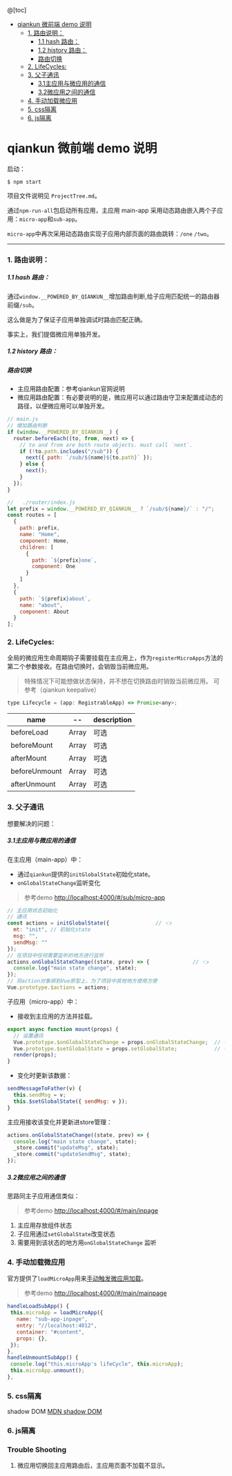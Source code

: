 @[toc]
- [qiankun 微前端 demo 说明](#qiankun-%E5%BE%AE%E5%89%8D%E7%AB%AF-demo-%E8%AF%B4%E6%98%8E)
    + [1. 路由说明：](#1-%E8%B7%AF%E7%94%B1%E8%AF%B4%E6%98%8E)
        * [1.1 hash 路由：](#11-hash-%E8%B7%AF%E7%94%B1)
        * [1.2 history 路由：](#12-history-%E8%B7%AF%E7%94%B1)
        * [路由切换](#%E8%B7%AF%E7%94%B1%E5%88%87%E6%8D%A2)
    + [2. LifeCycles:](#2-lifecycles)
    + [3. 父子通讯](#3-%E7%88%B6%E5%AD%90%E9%80%9A%E8%AE%AF)
        * [3.1主应用与微应用的通信](#31%E4%B8%BB%E5%BA%94%E7%94%A8%E4%B8%8E%E5%BE%AE%E5%BA%94%E7%94%A8%E7%9A%84%E9%80%9A%E4%BF%A1)
        * [3.2微应用之间的通信](#32%E5%BE%AE%E5%BA%94%E7%94%A8%E4%B9%8B%E9%97%B4%E7%9A%84%E9%80%9A%E4%BF%A1)
    + [4. 手动加载微应用](#4-%E6%89%8B%E5%8A%A8%E5%8A%A0%E8%BD%BD%E5%BE%AE%E5%BA%94%E7%94%A8)
    + [5. css隔离](#5-css%E9%9A%94%E7%A6%BB)
    + [6. js隔离](#6-js%E9%9A%94%E7%A6%BB)
# qiankun 微前端 demo 说明

启动：
```
$ npm start
```

项目文件说明见 `ProjectTree.md`。

通过`npm-run-all`包启动所有应用，主应用 main-app 采用动态路由嵌入两个子应用：`micro-app`和`sub-app`。

`micro-app`中再次采用动态路由实现子应用内部页面的路由跳转：`/one` `/two`。

---

### 1. 路由说明：
##### 1.1 hash 路由：

通过`window.__POWERED_BY_QIANKUN__`增加路由判断,给子应用匹配统一的路由器前缀`/sub`。

这么做是为了保证子应用单独调试时路由匹配正确。

事实上，我们提倡微应用单独开发。

##### 1.2 history 路由：

##### 路由切换
- 主应用路由配置：参考qiankun官网说明
- 微应用路由配置：有必要说明的是，微应用可以通过路由守卫来配置成动态的路径，以便微应用可以单独开发。
```js
// main.js
// 增加路由判断
if (window.__POWERED_BY_QIANKUN__) {
  router.beforeEach((to, from, next) => {
    // to and from are both route objects. must call `next`.
    if (!to.path.includes("/sub")) {
      next({ path: `/sub/${name}${to.path}` });
    } else {
      next();
    }
  });
}
```
```js
//   ./router/index.js
let prefix = window.__POWERED_BY_QIANKUN__ ? `/sub/${name}/` : "/";
const routes = [
  {
    path: prefix,
    name: "Home",
    component: Home,
    children: [
      {
        path: `${prefix}one`,
        component: One
      }
    ]
  },
  {
    path: `${prefix}about`,
    name: "about",
    component: About
  }
];
```
### 2. LifeCycles:
全局的微应用生命周期钩子需要挂载在主应用上，作为`registerMicroApps`方法的第二个参数接收。在路由切换时，会销毁当前微应用。
> 特殊情况下可能想做状态保持，并不想在切换路由时销毁当前微应用。
> 可参考（qiankun keepalive）
```js
type Lifecycle = (app: RegistrableApp) => Promise<any>;
```

| name | -- | description |
|--|--|--|
|beforeLoad |Array<Lifecycle>  |可选 |
|beforeMount | Array<Lifecycle> | 可选|
|afterMount |  Array<Lifecycle>|可选 |
|beforeUnmount  |  Array<Lifecycle>|可选|
|afterUnmount | Array<Lifecycle> | 可选|




### 3. 父子通讯

想要解决的问题：
##### 3.1主应用与微应用的通信
在主应用（main-app）中：
- 通过`qiankun`提供的`initGlobalState`初始化state。
- `onGlobalStateChange`监听变化

> 参考demo [http://localhost:4000/#/sub/micro-app](http://localhost:4000/#/sub/micro-app)
```js
// 主应用状态初始化
// 通讯
const actions = initGlobalState({               // 👈
  mt: "init", // 初始化state
  msg: "",
  sendMsg: ""
});
// 在项目中任何需要监听的地方进行监听
actions.onGlobalStateChange((state, prev) => {              // 👈
  console.log("main state change", state);
});
// 将action对象绑到Vue原型上，为了项目中其他地方使用方便
Vue.prototype.$actions = actions;
```

子应用（micro-app）中：
- 接收到主应用的方法并挂载。
```js
export async function mount(props) {
  // 设置通讯
  Vue.prototype.$onGlobalStateChange = props.onGlobalStateChange;  // 👈
  Vue.prototype.$setGlobalState = props.setGlobalState;            // 👈
  render(props);
}
```
- 变化时更新该数据：
```js
sendMessageToFather(v) {
  this.sendMsg = v;
  this.$setGlobalState({ sendMsg: v });
}
```

主应用接收该变化并更新进store管理：
```js
actions.onGlobalStateChange((state, prev) => {
  console.log("main state change", state);
  _store.commit("updateMsg", state);
  _store.commit("updateSendMsg", state);
});
```

##### 3.2微应用之间的通信
思路同主子应用通信类似：
> 参考demo [http://localhost:4000/#/main/inpage](http://localhost:4000/#/main/inpage)
1. 主应用存放组件状态
2. 子应用通过`setGlobalState`改变状态
3. 需要用到该状态的地方用`onGlobalStateChange` 监听

### 4. 手动加载微应用
官方提供了`loadMicroApp`用来[手动触发微应用加载](https://qiankun.umijs.org/zh/api#loadmicroappapp-configuration)。

> 参考demo [http://localhost:4000/#/main/mainpage](http://localhost:4000/#/main/mainpage)

```js
handleLoadSubApp() {
 this.microApp = loadMicroApp({
   name: "sub-app-inpage",
   entry: "//localhost:4012",
   container: "#content",
   props: {},
 });
},
handleUnmountSubApp() {
 console.log("this.microApp's lifeCycle", this.microApp);
 this.microApp.unmount();
},
```
### 5. css隔离
shadow DOM
[MDN shadow DOM](https://developer.mozilla.org/zh-CN/docs/Web/Web_Components/Using_shadow_DOM)

### 6. js隔离

### Trouble Shooting
1. 微应用切换回主应用路由后，主应用页面不加载不显示。
